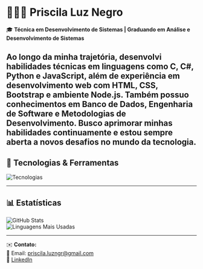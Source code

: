# 👩🏻‍💻 Priscila Luz Negro
  
🎓 **Técnica em Desenvolvimento de Sistemas | Graduando em Análise e Desenvolvimento de Sistemas**

Ao longo da minha trajetória, desenvolvi habilidades técnicas em linguagens como C, C#, Python e JavaScript, além de experiência em desenvolvimento web com HTML, CSS, Bootstrap e ambiente Node.js. Também possuo conhecimentos em Banco de Dados, Engenharia de Software e Metodologias de Desenvolvimento. Busco aprimorar minhas habilidades continuamente e estou sempre aberta a novos desafios no mundo da tecnologia.
---

## 👾 Tecnologias & Ferramentas  
<img src="https://skillicons.dev/icons?i=html,css,js,bootstrap,nodejs,python,c,cs,mysql,github" alt="Tecnologias" />

---

## 📊 Estatísticas  

![GitHub Stats](https://github-readme-stats.vercel.app/api?username=PriscilaNegro&show_icons=true&theme=dracula)  
![Linguagens Mais Usadas](https://github-readme-stats.vercel.app/api/top-langs/?username=PriscilaNegro&layout=compact&theme=dracula)


---

✉️ **Contato:**  
📧 Email: priscila.luzngr@gmail.com  
🔗 [LinkedIn](https://www.linkedin.com/in/priscila-luz-negro/)  
